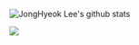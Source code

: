 ![JongHyeok Lee's github stats](https://github-readme-stats.vercel.app/api?username=JONGHYEOKLEEE&show_icons=true&theme=synthwave)


<img src="https://img.shields.io/badge/SQL-F7DF1E?style=flat-square&logo=JavaScript&logoColor=black"/></a>
